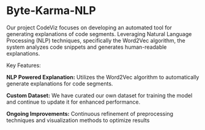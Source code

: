 # Byte-Karma-NLP

Our project CodeViz focuses on developing an automated tool for generating explanations of code segments. Leveraging Natural Language Processing (NLP) techniques, specifically the Word2Vec algorithm, the system analyzes code snippets and generates human-readable explanations.

Key Features:

**NLP Powered Explanation:** Utilizes the Word2Vec algorithm to automatically generate explanations for code segments.

**Custom Dataset:** We have curated our own dataset for training the model and continue to update it for enhanced performance.

**Ongoing Improvements:** Continuous refinement of preprocessing techniques and visualization methods to optimize results
